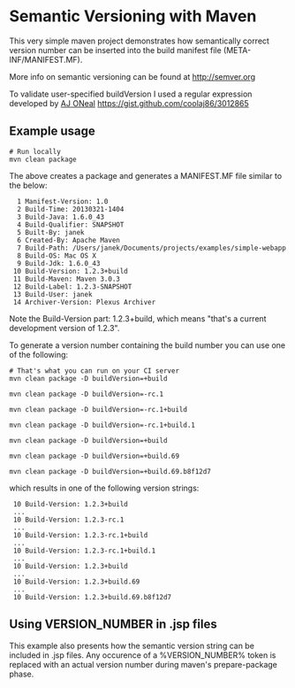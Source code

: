 Semantic Versioning with Maven
==============================

This very simple maven project demonstrates how semantically correct version number
can be inserted into the build manifest file (META-INF/MANIFEST.MF).

More info on semantic versioning can be found at http://semver.org

To validate user-specified buildVersion I used a regular expression developed by [AJ ONeal](https://github.com/coolaj86) https://gist.github.com/coolaj86/3012865

Example usage
-------------

```
# Run locally
mvn clean package
```

The above creates a package and generates a MANIFEST.MF file similar to the below:

```
  1 Manifest-Version: 1.0
  2 Build-Time: 20130321-1404
  3 Build-Java: 1.6.0_43
  4 Build-Qualifier: SNAPSHOT
  5 Built-By: janek
  6 Created-By: Apache Maven
  7 Build-Path: /Users/janek/Documents/projects/examples/simple-webapp
  8 Build-OS: Mac OS X
  9 Build-Jdk: 1.6.0_43
 10 Build-Version: 1.2.3+build
 11 Build-Maven: Maven 3.0.3
 12 Build-Label: 1.2.3-SNAPSHOT
 13 Build-User: janek
 14 Archiver-Version: Plexus Archiver
```

Note the Build-Version part: 1.2.3+build, which means "that's a current development version of 1.2.3".

To generate a version number containing the build number you can use one of the following:

```
# That's what you can run on your CI server
mvn clean package -D buildVersion=+build

mvn clean package -D buildVersion=-rc.1

mvn clean package -D buildVersion=-rc.1+build

mvn clean package -D buildVersion=-rc.1+build.1

mvn clean package -D buildVersion=+build

mvn clean package -D buildVersion=+build.69

mvn clean package -D buildVersion=+build.69.b8f12d7
```

which results in one of the following version strings:

```
 10 Build-Version: 1.2.3+build
 ...
 10 Build-Version: 1.2.3-rc.1
 ...
 10 Build-Version: 1.2.3-rc.1+build
 ...
 10 Build-Version: 1.2.3-rc.1+build.1
 ...
 10 Build-Version: 1.2.3+build
 ...
 10 Build-Version: 1.2.3+build.69
 ...
 10 Build-Version: 1.2.3+build.69.b8f12d7
```

Using VERSION_NUMBER in .jsp files
----------------------------------

This example also presents how the semantic version string can be included in .jsp files.
Any occurence of a %VERSION_NUMBER% token is replaced with an actual version number during maven's prepare-package phase.
